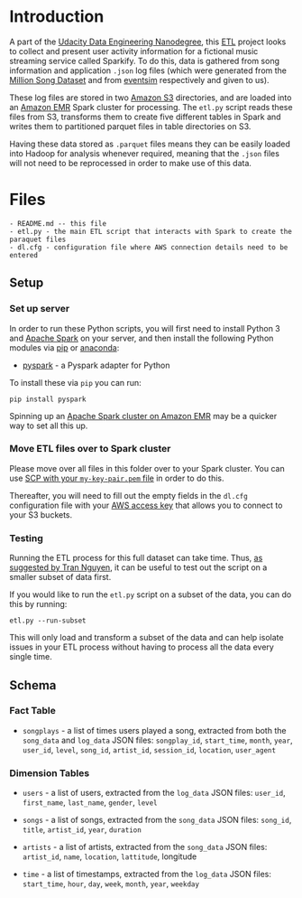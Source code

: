 # Introduction

A part of the [Udacity Data Engineering Nanodegree](https://www.udacity.com/course/data-engineer-nanodegree--nd027), this [ETL](https://en.wikipedia.org/wiki/Extract,_transform,_load) project looks to collect and present user activity information for a fictional music streaming service called Sparkify. To do this, data is gathered from song information and application `.json` log files (which were generated from the [Million Song Dataset](http://millionsongdataset.com/) and from [eventsim](https://github.com/Interana/eventsim) respectively and given to us).

These log files are stored in two [Amazon S3](https://aws.amazon.com/s3/) directories, and are loaded into an [Amazon EMR](https://aws.amazon.com/s3/) Spark cluster for processing. The `etl.py` script reads these files from S3, transforms them to create five different tables in Spark and writes them to partitioned parquet files in table directories on S3. 

Having these data stored as `.parquet` files means they can be easily loaded into Hadoop for analysis whenever required, meaning that the `.json` files will not need to be reprocessed in order to make use of this data. 


# Files
```
- README.md -- this file
- etl.py - the main ETL script that interacts with Spark to create the paraquet files
- dl.cfg - configuration file where AWS connection details need to be entered
```

## Setup

### Set up server
In order to run these Python scripts, you will first need to install Python 3 and [Apache Spark](https://spark.apache.org/downloads.html) on your server, and then install the following Python modules via [pip](https://pypi.org/project/pip/) or [anaconda](https://www.anaconda.com/products/individual):

- [pyspark](https://pypi.org/project/pyspark/) - a Pyspark adapter for Python

To install these via `pip` you can run:

`pip install pyspark`

Spinning up an [Apache Spark cluster on Amazon EMR](https://docs.aws.amazon.com/emr/latest/ReleaseGuide/emr-spark.html) may be a quicker way to set all this up.

### Move ETL files over to Spark cluster
Please move over all files in this folder over to your Spark cluster. You can use [SCP with your `my-key-pair.pem` file](https://docs.aws.amazon.com/AWSEC2/latest/UserGuide/AccessingInstancesLinux.html) in order to do this.

Thereafter, you will need to fill out the empty fields in the `dl.cfg` configuration file with your [AWS access key](https://docs.aws.amazon.com/general/latest/gr/aws-sec-cred-types.html) that allows you to connect to your S3 buckets.

### Testing
Running the ETL process for this full dataset can take time. Thus, [as suggested by Tran Nguyen](https://towardsdatascience.com/some-issues-when-building-an-aws-data-lake-using-spark-and-how-to-deal-with-these-issues-529ce246ba59), it can be useful to test out the script on a smaller subset of data first.

 If you would like to run the `etl.py` script on a subset of the data, you can do this by running:

`etl.py --run-subset`

This will only load and transform a subset of the data and can help isolate issues in your ETL process without having to process all the data every single time.

## Schema

### Fact Table
- `songplays` - a list of times users played a song, extracted from both the `song_data` and `log_data` JSON files: `songplay_id`, `start_time`, `month`, `year`, `user_id`, `level`, `song_id`, `artist_id`, `session_id`, `location`, `user_agent`

### Dimension Tables
- `users` - a list of users, extracted from the `log_data` JSON files: `user_id`, `first_name`, `last_name`, `gender`, `level`

- `songs` - a list of songs, extracted from the `song_data` JSON files: `song_id`, `title`, `artist_id`, `year`, `duration`

- `artists` - a list of artists, extracted from the `song_data` JSON files: `artist_id`, `name`, `location`, `lattitude`, longitude

- `time` - a list of timestamps, extracted from the `log_data` JSON files: `start_time`, `hour`, `day`, `week`, `month`, `year`, `weekday`